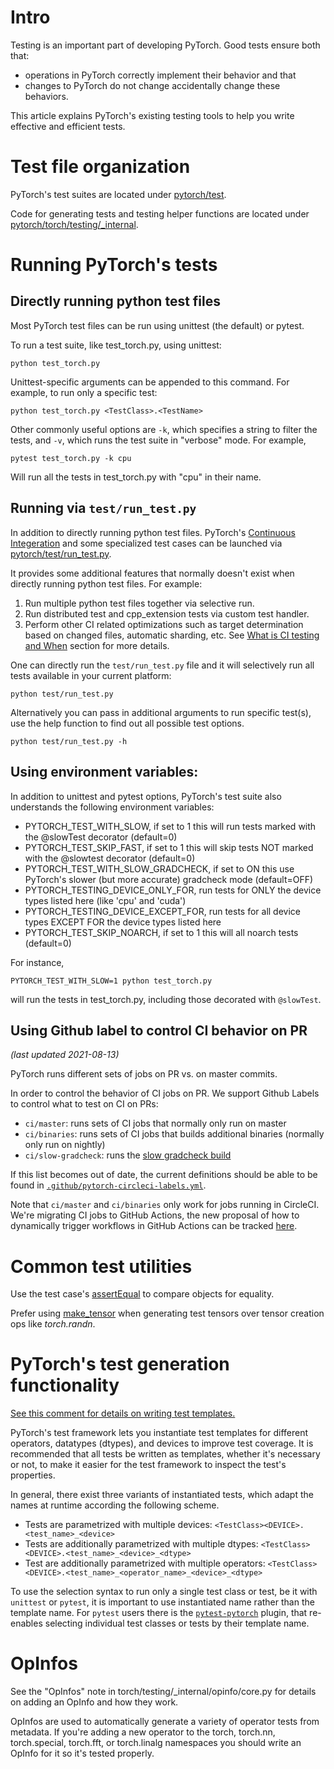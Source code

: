 # Intro

Testing is an important part of developing PyTorch. Good tests ensure both that:

- operations in PyTorch correctly implement their behavior and that
- changes to PyTorch do not change accidentally change these behaviors.

This article explains PyTorch's existing testing tools to help you write effective and efficient tests.

# Test file organization

PyTorch's test suites are located under [pytorch/test](https://github.com/pytorch/pytorch/tree/master/test).

Code for generating tests and testing helper functions are located under [pytorch/torch/testing/_internal](https://github.com/pytorch/pytorch/tree/master/torch/testing/_internal).

# Running PyTorch's tests

## Directly running python test files

Most PyTorch test files can be run using unittest (the default) or pytest. 

To run a test suite, like test_torch.py, using unittest:

```
python test_torch.py
```

Unittest-specific arguments can be appended to this command. For example, to run only a specific test:

```
python test_torch.py <TestClass>.<TestName>
```

Other commonly useful options are `-k`, which specifies a string to filter the tests, and `-v`, which runs the test suite in "verbose" mode. For example,

```
pytest test_torch.py -k cpu
```

Will run all the tests in test_torch.py with "cpu" in their name.

## Running via `test/run_test.py`

In addition to directly running python test files. PyTorch's [Continuous Integeration](https://github.com/pytorch/pytorch/wiki/Continuous-Integration) and some specialized test cases can be launched via [pytorch/test/run_test.py](https://github.com/pytorch/pytorch/tree/master/test/run_test.py).

It provides some additional features that normally doesn't exist when directly running python test files. For example:
1. Run multiple python test files together via selective run.
2. Run distributed test and cpp_extension tests via custom test handler.
3. Perform other CI related optimizations such as target determination based on changed files, automatic sharding, etc. See [What is CI testing and When](https://github.com/pytorch/pytorch/wiki/Continuous-Integration#what-is-ci-testing-and-when) section for more details.

One can directly run the `test/run_test.py` file and it will selectively run all tests available in your current platform:

```
python test/run_test.py
```

Alternatively you can pass in additional arguments to run specific test(s), use the help function to find out all possible test options.

```
python test/run_test.py -h
```

## Using environment variables:

In addition to unittest and pytest options, PyTorch's test suite also understands the following environment variables:

- PYTORCH_TEST_WITH_SLOW, if set to 1 this will run tests marked with the @slowTest decorator (default=0)
- PYTORCH_TEST_SKIP_FAST, if set to 1 this will skip tests NOT marked with the @slowtest decorator (default=0)
- PYTORCH_TEST_WITH_SLOW_GRADCHECK, if set to ON this use PyTorch's slower (but more accurate) gradcheck mode (default=OFF)
- PYTORCH_TESTING_DEVICE_ONLY_FOR, run tests for ONLY the device types listed here (like 'cpu' and 'cuda') 
- PYTORCH_TESTING_DEVICE_EXCEPT_FOR, run tests for all device types EXCEPT FOR the device types listed here
- PYTORCH_TEST_SKIP_NOARCH, if set to 1 this will all noarch tests (default=0)

For instance,
```
PYTORCH_TEST_WITH_SLOW=1 python test_torch.py
```
will run the tests in test_torch.py, including those decorated with `@slowTest`.


## Using Github label to control CI behavior on PR

_(last updated 2021-08-13)_

PyTorch runs different sets of jobs on PR vs. on master commits.

In order to control the behavior of CI jobs on PR. We support Github Labels to control what to test on CI on PRs:
- `ci/master`: runs sets of CI jobs that normally only run on master
- `ci/binaries`: runs sets of CI jobs that builds additional binaries (normally only run on nightly)
- `ci/slow-gradcheck`: runs the [slow gradcheck build](https://github.com/pytorch/pytorch/pull/59020)

If this list becomes out of date, the current definitions should be able to be found in [`.github/pytorch-circleci-labels.yml`](https://github.com/pytorch/pytorch/blob/72bc6dc8c31f977036195536292170ac9132751d/.github/pytorch-circleci-labels.yml).

Note that `ci/master` and `ci/binaries` only work for jobs running in CircleCI. We're migrating CI jobs to GitHub Actions,
the new proposal of how to dynamically trigger workflows in GitHub Actions can be tracked [here](https://github.com/pytorch/pytorch/issues/61888).


# Common test utilities

Use the test case's [assertEqual](https://github.com/pytorch/pytorch/blob/0e7b5ea6c003b763603d8ca0fe12f476fdf9bf32/torch/testing/_internal/common_utils.py#L1277) to compare objects for equality.

Prefer using [make_tensor](https://github.com/pytorch/pytorch/blob/0e7b5ea6c003b763603d8ca0fe12f476fdf9bf32/torch/testing/_internal/common_utils.py#L1744) when generating test tensors over tensor creation ops like _torch.randn_.

# PyTorch's test generation functionality

[See this comment for details on writing test templates.](https://github.com/pytorch/pytorch/blob/0baad214b07ad35be1f10100168ed761cc7c51c0/torch/testing/_internal/common_device_type.py#L25)

PyTorch's test framework lets you instantiate test templates for different operators, datatypes (dtypes), and devices to improve test coverage. It is recommended that all tests be written as templates, whether it's necessary or not, to make it easier for the test framework to inspect the test's properties.

In general, there exist three variants of instantiated tests, which adapt the names at runtime according the following scheme.

- Tests are parametrized with multiple devices:  `<TestClass><DEVICE>.<test_name>_<device>`
- Tests are additionally parametrized with multiple dtypes: `<TestClass><DEVICE>.<test_name>_<device>_<dtype>`
- Test are additionally parametrized with multiple operators: `<TestClass><DEVICE>.<test_name>_<operator_name>_<device>_<dtype>`

To use the selection syntax to run only a single test class or test, be it with `unittest` or `pytest`, it is important to use instantiated name rather than the template name. For `pytest` users there is the [`pytest-pytorch`](https://labs.quansight.org/blog/2021/06/pytest-pytorch/) plugin, that re-enables selecting individual test classes or tests by their template name.

# OpInfos

See the "OpInfos" note in torch/testing/_internal/opinfo/core.py for details on adding an OpInfo and how they work.

OpInfos are used to automatically generate a variety of operator tests from metadata. If you're adding a new operator to the torch, torch.nn, torch.special, torch.fft, or torch.linalg namespaces you should write an OpInfo for it so it's tested properly.








